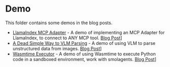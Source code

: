 # Demo

This folder contains some demos in the blog posts.

- [LlamaIndex MCP Adapter](llamaindex-mcp-adapter/README.md) - A demo of implementing an MCP Adapter for LlamaIndex, to connect to ANY MCP tool. [Blog Post](https://psiace.me/posts/llamaindex-mcp-adapter/)]
- [A Dead Simple Way to VLM Parsing](vlm-parsing/README.md) - A demo of using VLM to parse unstructured data from images. [Blog Post](https://psiace.me/posts/a-dead-simple-way-to-vlm-parsing/)]
- [Wasmtime Executor](wasmtime-executor/README.md) - A demo of using Wasmtime to execute Python code in a sandboxed environment, work with smolagents. [Blog Post](https://psiace.me/posts/wasmtime-executor-for-code-agents/)]
